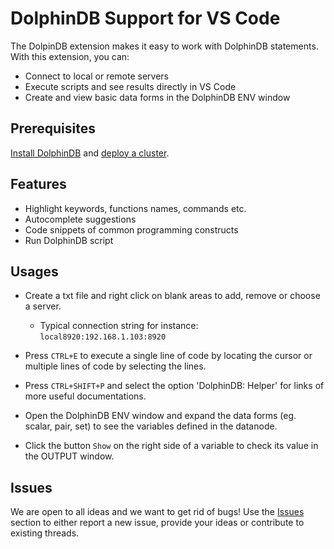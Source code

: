 # DolphinDB Support for VS Code

The DolpinDB extension makes it easy to work with DolphinDB statements. With this extension, you can:

* Connect to local or remote servers
* Execute scripts and see results directly in VS Code
* Create and view basic data forms in the DolphinDB ENV window

## Prerequisites

[Install DolphinDB](https://www.dolphindb.cn/downloads.html) and [deploy a cluster](https://github.com/dolphindb/Tutorials_CN/blob/master/dolphindb_user_guide.md).

## Features

* Highlight keywords, functions names, commands etc.
* Autocomplete suggestions
* Code snippets of common programming constructs
* Run DolphinDB script

## Usages

* Create a txt file and right click on blank areas to add, remove or choose a server.
  * Typical connection string for instance:
  `local8920:192.168.1.103:8920`

* Press `CTRL+E` to execute a single line of code by locating the cursor or multiple lines of code by selecting the lines.

* Press `CTRL+SHIFT+P` and select the option 'DolphinDB: Helper' for links of more useful documentations.

* Open the DolphinDB ENV window and expand the data forms (eg. scalar, pair, set) to see the variables defined in the datanode.

* Click the button `Show` on the right side of a variable to check its value in the OUTPUT window.

## Issues

We are open to all ideas and we want to get rid of bugs! Use the [Issues](https://github.com/yjhmelody/vscode-dolphindb-extension/issues) section to either report a new issue, provide your ideas or contribute to existing threads.
